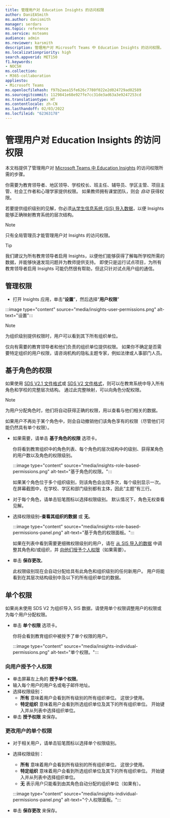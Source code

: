 ```yaml
---
title: 管理用户对 Education Insights 的访问权限
author: DaniEASmith
ms.author: danismith
manager: serdars
ms.topic: reference
ms.service: msteams
audience: admin
ms.reviewer: karsmith
description: 管理用户对 Microsoft Teams 中 Education Insights 的访问权限。
ms.localizationpriority: high
search.appverid: MET150
f1.keywords:
- NOCSH
ms.collection:
- M365-collaboration
appliesto:
- Microsoft Teams
ms.openlocfilehash: f97b2aea15fe626c7780f022e2d024729ad02589
ms.sourcegitcommit: 1129841e68e927fe7cc31de3ad63a3e9247253cd
ms.translationtype: HT
ms.contentlocale: zh-CN
ms.lasthandoff: 02/03/2022
ms.locfileid: "62363178"
---
```

# <a name="manage-user-access-to-education-insights"></a>管理用户对 Education Insights 的访问权限

本文档提供了管理用户对 [Microsoft Teams 中 Education Insights](class-insights.md) 的访问权限所需的步骤。

你需要为教育领导者、地区领导、学校校长、班主任、辅导员、学区主管、项目主管、社会工作者和心理学家提供权限。 如果教师拥有课堂团队，则会 *自动* 获得权限。

若要提供组织级别的见解，你必须[从学生信息系统 (SIS) 导入数据](education-insights-sis-data-sync.md)，以便 Insights 能够正确映射教育系统的层次结构。

> [!NOTE]
> 只有全局管理员才能管理用户对 Insights 的访问权限。

> [!TIP]
> 我们建议为所有教育领导者启用 Insights，以便他们能够获得了解每所学校所需的数据，并能够快速发现问题并为教师提供支持。 即使只是运行试点项目，为所有教育领导者启用 Insights 可能仍然很有帮助，但这只针对试点用户组的通信。

## <a name="manange-permissions"></a>管理权限

* 打开 Insights 应用，单击“**设置**”，然后选择“**用户权限**”

:::image type="content" source="media/insights-user-permissions.png" alt-text="设置":::

> [!NOTE]
> 为组织级别提供权限时，用户可以看到其下所有组织单位。
> 
> 仅向有需要的教育领导者和他们负责的组织单位提供权限。 如果你不确定是否需要特定组织的用户权限，请咨询机构的隐私主题专家，例如法律或人事部门人员。

## <a name="role-based-permissions"></a>基于角色的权限

如果使用 [SDS V2.1 文件格式](/schooldatasync/sds-v2.1-csv-file-format)或 [SDS V2 文件格式](/schooldatasync/sds-v2-csv-file-format)，则可以在教育系统中导入所有角色和学校的完整层次结构。 通过此完整映射，可以向角色分配权限。 

> [!NOTE]
> 为用户分配角色时，他们将自动获得正确的权限，用以查看与他们相关的数据。
>
> 如果用户不再处于某个角色中，则会自动撤销他们该角色享有的权限（尽管他们可能仍然具有单个权限）。


* 如果需要，请单击 **基于角色的权限** 选项卡。

  你将看到教育组织中的角色列表、每个角色的层次结构中的级别、获得某角色的用户数以及角色的权限级别。 
  
  :::image type="content" source="media/insights-role-based-permissions.png" alt-text="基于角色的权限。":::
  
  如果某个角色位于多个组织级别，则该角色会出现多次，每个级别显示一次。 在屏幕截图中，在学校、学区和部门级别都有主体，因此“主题”有三行。
  
* 对于每个角色，请单击铅笔图标以选择权限级别。 默认情况下，角色无权查看见解。
* 选择权限级别–**查看其组织的数据** 或 **无**。

  :::image type="content" source="media/insights-role-based-permissions-panel.png" alt-text="基于角色的权限面板。":::
  
  如果在列表中看到需要更细微权限级别的用户，请在 [从 SIS 导入的数据](education-insights-sis-data-sync.md) 中调整其角色和/或组织，并 [向他们授予个人权限](#grant-individual-permission-to-a-user)（如果需要）。

* 单击 **保存更改**。

  此权限级别现在会自动分配给具有此角色和组织级别的任何新用户。 用户将能看到在其层次结构级别中及以下的所有组织单位的数据。  


## <a name="individual-permissions"></a>单个权限

如果尚未使用 SDS V2 为组织导入 SIS 数据，请使用单个权限调整用户的权限或为每个用户分配权限。

* 单击 **单个权限** 选项卡。
  
  你将会看到教育组织中被授予了单个权限的用户。 
  
  :::image type="content" source="media/insights-individual-permissions.png" alt-text="单个权限。":::
  
### <a name="grant-individual-permission-to-a-user"></a>向用户授予个人权限
* 单击屏幕左上角的 **授予单个权限**。
* 输入每个用户的用户名或电子邮件地址。
* 选择权限级别：
  * **所有** 意味着用户会看到所有级别的所有组织单位。 这很少使用。
  * **特定组织** 意味着用户会看到所选组织单位及其下的所有组织单位。 开始键入并从列表中选择组织单位。
* 单击 **授予权限** 来保存。

### <a name="change-the-individual-permission-of-a-user"></a>更改用户的单个权限
* 对于相关用户，请单击铅笔图标以选择单个权限级别。
* 选择权限级别：
  * **所有** 意味着用户会看到所有级别的所有组织单位。 这很少使用。
  * **特定组织** 意味着用户会看到所选组织单位及其下的所有组织单位。 开始键入并从列表中选择组织单位。
  * **无** 表示用户只能看到由其角色自动分配的组织单位（如果有）。
  
  :::image type="content" source="media/insights-individual-permissions-panel.png" alt-text="个人权限面板。":::

* 单击 **保存更改** 来保存。
